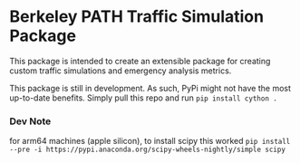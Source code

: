 # Berkeley PATH Traffic Simulation Package

This package is intended to create an extensible package for creating custom traffic simulations and emergency analysis metrics.

This package is still in development. As such, PyPi might not have the most up-to-date benefits. Simply pull this repo and run `pip install cython .`


### Dev Note
for arm64 machines (apple silicon), to install scipy this worked `pip install --pre -i https://pypi.anaconda.org/scipy-wheels-nightly/simple scipy`
